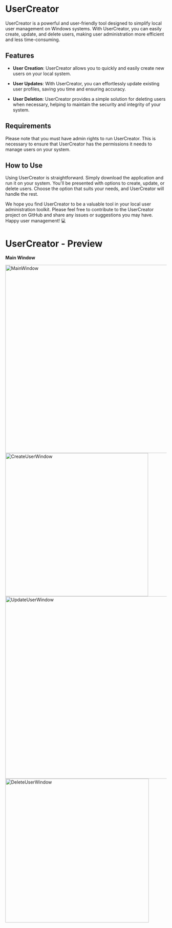 # UserCreator

UserCreator is a powerful and user-friendly tool designed to simplify local user management on Windows systems. With UserCreator, you can easily create, update, and delete users, making user administration more efficient and less time-consuming.

## Features

- **User Creation**: UserCreator allows you to quickly and easily create new users on your local system.

- **User Updates**: With UserCreator, you can effortlessly update existing user profiles, saving you time and ensuring accuracy.

- **User Deletion**: UserCreator provides a simple solution for deleting users when necessary, helping to maintain the security and integrity of your system.

## Requirements

Please note that you must have admin rights to run UserCreator. This is necessary to ensure that UserCreator has the permissions it needs to manage users on your system.

## How to Use

Using UserCreator is straightforward. Simply download the application and run it on your system. You'll be presented with options to create, update, or delete users. Choose the option that suits your needs, and UserCreator will handle the rest.

We hope you find UserCreator to be a valuable tool in your local user administration toolkit. Please feel free to contribute to the UserCreator project on GitHub and share any issues or suggestions you may have. Happy user management! 💻

# UserCreator - Preview
**Main Window**

<img width="586" alt="MainWindow" src="https://github.com/TwwcTech/UserCreator/assets/71518263/022b8673-7a59-4e34-a835-5d82a9ab98c8">
<img width="446" alt="CreateUserWindow" src="https://github.com/TwwcTech/UserCreator/assets/71518263/e5af43e7-7637-4db5-b8b1-8a16332a9cb7">

<img width="568" alt="UpdateUserWindow" src="https://github.com/TwwcTech/UserCreator/assets/71518263/df401ac8-d44c-4247-9587-59585840d32c">
<img width="448" alt="DeleteUserWindow" src="https://github.com/TwwcTech/UserCreator/assets/71518263/918dc61f-eee0-4788-8420-6206d69e0e6f">
